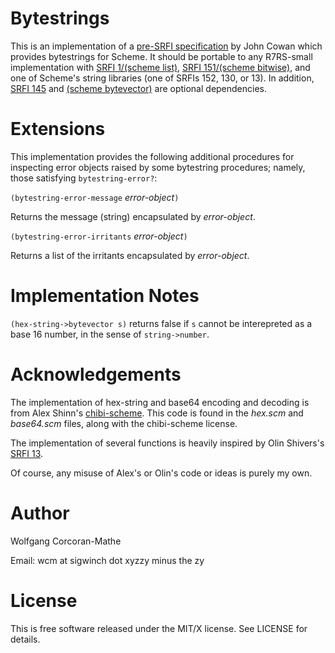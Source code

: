 # Bytestrings

This is an implementation of a
[pre-SRFI specification](https://bitbucket.org/cowan/r7rs-wg1-infra/src/default/BytestringsCowan.md)
by John Cowan which provides bytestrings for Scheme.  It should be
portable to any R7RS-small implementation with
[SRFI 1/(scheme list)](https://srfi.schemers.org/srfi-1),
[SRFI 151/(scheme bitwise)](https://srfi.schemers.org/srfi-151), and
one of Scheme's string libraries (one of SRFIs 152, 130, or 13).  In
addition, [SRFI 145](https://srfi.schemers.org/srfi-145) and
[(scheme bytevector)](http://www.r6rs.org/final/html/r6rs-lib/r6rs-lib-Z-H-3.html#node_chap_2)
are optional dependencies.

# Extensions

This implementation provides the following additional procedures for
inspecting error objects raised by some bytestring procedures; namely,
those satisfying `bytestring-error?`:

`(bytestring-error-message` *error-object*`)`

Returns the message (string) encapsulated by *error-object*.

`(bytestring-error-irritants` *error-object*`)`

Returns a list of the irritants encapsulated by *error-object*.

# Implementation Notes

`(hex-string->bytevector s)` returns false if `s` cannot be
interepreted as a base 16 number, in the sense of `string->number`.

# Acknowledgements

The implementation of hex-string and base64 encoding and
decoding is from
Alex Shinn's [chibi-scheme](http://synthcode.com/wiki/chibi-scheme).
This code is found in the *hex.scm* and *base64.scm* files, along
with the chibi-scheme license.

The implementation of several functions is heavily
inspired by Olin Shivers's [SRFI 13](https://srfi.schemers.org/srfi-13).

Of course, any misuse of Alex's or Olin's code or ideas is purely my
own.

# Author

Wolfgang Corcoran-Mathe

Email: wcm at sigwinch dot xyzzy minus the zy

# License

This is free software released under the MIT/X license.  See
LICENSE for details.
